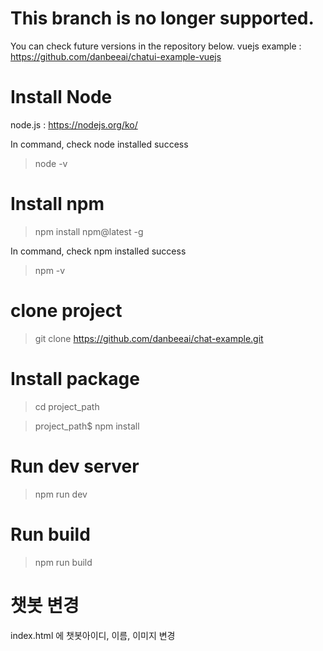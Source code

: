 # This branch is no longer supported.
You can check future versions in the repository below.
vuejs example : https://github.com/danbeeai/chatui-example-vuejs

# Install Node
node.js : https://nodejs.org/ko/

In command, check node installed success
> node -v

# Install npm
> npm install npm@latest -g

In command, check npm installed success
> npm -v


# clone project
> git clone https://github.com/danbeeai/chat-example.git

# Install package
> cd project_path

> project_path$ npm install

# Run dev server
> npm run dev

# Run build
> npm run build

# 챗봇 변경 
index.html 에 챗봇아이디, 이름, 이미지 변경 




